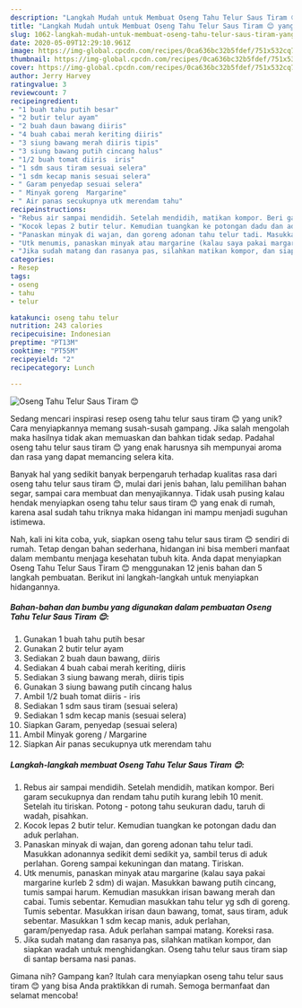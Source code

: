 ```yaml
---
description: "Langkah Mudah untuk Membuat Oseng Tahu Telur Saus Tiram 😊 yang Sempurna"
title: "Langkah Mudah untuk Membuat Oseng Tahu Telur Saus Tiram 😊 yang Sempurna"
slug: 1062-langkah-mudah-untuk-membuat-oseng-tahu-telur-saus-tiram-yang-sempurna
date: 2020-05-09T12:29:10.961Z
image: https://img-global.cpcdn.com/recipes/0ca636bc32b5fdef/751x532cq70/oseng-tahu-telur-saus-tiram-😊-foto-resep-utama.jpg
thumbnail: https://img-global.cpcdn.com/recipes/0ca636bc32b5fdef/751x532cq70/oseng-tahu-telur-saus-tiram-😊-foto-resep-utama.jpg
cover: https://img-global.cpcdn.com/recipes/0ca636bc32b5fdef/751x532cq70/oseng-tahu-telur-saus-tiram-😊-foto-resep-utama.jpg
author: Jerry Harvey
ratingvalue: 3
reviewcount: 7
recipeingredient:
- "1 buah tahu putih besar"
- "2 butir telur ayam"
- "2 buah daun bawang diiris"
- "4 buah cabai merah keriting diiris"
- "3 siung bawang merah diiris tipis"
- "3 siung bawang putih cincang halus"
- "1/2 buah tomat diiris  iris"
- "1 sdm saus tiram sesuai selera"
- "1 sdm kecap manis sesuai selera"
- " Garam penyedap sesuai selera"
- " Minyak goreng  Margarine"
- " Air panas secukupnya utk merendam tahu"
recipeinstructions:
- "Rebus air sampai mendidih. Setelah mendidih, matikan kompor. Beri garam secukupnya dan rendam tahu putih kurang lebih 10 menit. Setelah itu tiriskan. Potong - potong tahu seukuran dadu, taruh di wadah, pisahkan."
- "Kocok lepas 2 butir telur. Kemudian tuangkan ke potongan dadu dan aduk perlahan."
- "Panaskan minyak di wajan, dan goreng adonan tahu telur tadi. Masukkan adonannya sedikit demi sedikit ya, sambil terus di aduk perlahan. Goreng sampai kekuningan dan matang. Tiriskan."
- "Utk menumis, panaskan minyak atau margarine (kalau saya pakai margarine kurleb 2 sdm) di wajan. Masukkan bawang putih cincang, tumis sampai harum. Kemudian masukkan irisan bawang merah dan cabai. Tumis sebentar. Kemudian masukkan tahu telur yg sdh di goreng. Tumis sebentar. Masukkan irisan daun bawang, tomat, saus tiram, aduk sebentar. Masukkan 1 sdm kecap manis, aduk perlahan, garam/penyedap rasa. Aduk perlahan sampai matang. Koreksi rasa."
- "Jika sudah matang dan rasanya pas, silahkan matikan kompor, dan siapkan wadah untuk menghidangkan. Oseng tahu telur saus tiram siap di santap bersama nasi panas."
categories:
- Resep
tags:
- oseng
- tahu
- telur

katakunci: oseng tahu telur 
nutrition: 243 calories
recipecuisine: Indonesian
preptime: "PT13M"
cooktime: "PT55M"
recipeyield: "2"
recipecategory: Lunch

---
```



![Oseng Tahu Telur Saus Tiram 😊](https://img-global.cpcdn.com/recipes/0ca636bc32b5fdef/751x532cq70/oseng-tahu-telur-saus-tiram-😊-foto-resep-utama.jpg)

Sedang mencari inspirasi resep oseng tahu telur saus tiram 😊 yang unik? Cara menyiapkannya memang susah-susah gampang. Jika salah mengolah maka hasilnya tidak akan memuaskan dan bahkan tidak sedap. Padahal oseng tahu telur saus tiram 😊 yang enak harusnya sih mempunyai aroma dan rasa yang dapat memancing selera kita.

Banyak hal yang sedikit banyak berpengaruh terhadap kualitas rasa dari oseng tahu telur saus tiram 😊, mulai dari jenis bahan, lalu pemilihan bahan segar, sampai cara membuat dan menyajikannya. Tidak usah pusing kalau hendak menyiapkan oseng tahu telur saus tiram 😊 yang enak di rumah, karena asal sudah tahu triknya maka hidangan ini mampu menjadi suguhan istimewa.




Nah, kali ini kita coba, yuk, siapkan oseng tahu telur saus tiram 😊 sendiri di rumah. Tetap dengan bahan sederhana, hidangan ini bisa memberi manfaat dalam membantu menjaga kesehatan tubuh kita. Anda dapat menyiapkan Oseng Tahu Telur Saus Tiram 😊 menggunakan 12 jenis bahan dan 5 langkah pembuatan. Berikut ini langkah-langkah untuk menyiapkan hidangannya.

<!--inarticleads1-->

##### Bahan-bahan dan bumbu yang digunakan dalam pembuatan Oseng Tahu Telur Saus Tiram 😊:

1. Gunakan 1 buah tahu putih besar
1. Gunakan 2 butir telur ayam
1. Sediakan 2 buah daun bawang, diiris
1. Sediakan 4 buah cabai merah keriting, diiris
1. Sediakan 3 siung bawang merah, diiris tipis
1. Gunakan 3 siung bawang putih cincang halus
1. Ambil 1/2 buah tomat diiris - iris
1. Sediakan 1 sdm saus tiram (sesuai selera)
1. Sediakan 1 sdm kecap manis (sesuai selera)
1. Siapkan  Garam, penyedap (sesuai selera)
1. Ambil  Minyak goreng / Margarine
1. Siapkan  Air panas secukupnya utk merendam tahu




<!--inarticleads2-->

##### Langkah-langkah membuat Oseng Tahu Telur Saus Tiram 😊:

1. Rebus air sampai mendidih. Setelah mendidih, matikan kompor. Beri garam secukupnya dan rendam tahu putih kurang lebih 10 menit. Setelah itu tiriskan. Potong - potong tahu seukuran dadu, taruh di wadah, pisahkan.
1. Kocok lepas 2 butir telur. Kemudian tuangkan ke potongan dadu dan aduk perlahan.
1. Panaskan minyak di wajan, dan goreng adonan tahu telur tadi. Masukkan adonannya sedikit demi sedikit ya, sambil terus di aduk perlahan. Goreng sampai kekuningan dan matang. Tiriskan.
1. Utk menumis, panaskan minyak atau margarine (kalau saya pakai margarine kurleb 2 sdm) di wajan. Masukkan bawang putih cincang, tumis sampai harum. Kemudian masukkan irisan bawang merah dan cabai. Tumis sebentar. Kemudian masukkan tahu telur yg sdh di goreng. Tumis sebentar. Masukkan irisan daun bawang, tomat, saus tiram, aduk sebentar. Masukkan 1 sdm kecap manis, aduk perlahan, garam/penyedap rasa. Aduk perlahan sampai matang. Koreksi rasa.
1. Jika sudah matang dan rasanya pas, silahkan matikan kompor, dan siapkan wadah untuk menghidangkan. Oseng tahu telur saus tiram siap di santap bersama nasi panas.




Gimana nih? Gampang kan? Itulah cara menyiapkan oseng tahu telur saus tiram 😊 yang bisa Anda praktikkan di rumah. Semoga bermanfaat dan selamat mencoba!
